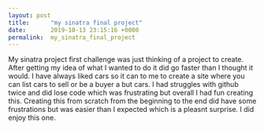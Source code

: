 ```yaml
---
layout: post
title:      "my sinatra final project"
date:       2019-10-13 23:15:16 +0000
permalink:  my_sinatra_final_project
---
```


 
My sinatra project first challenge was just thinking of a project to create.  After getting my idea of what I wanted to do it did go faster than I thought it would.  I have always liked cars so it can to me to create a site where you can list cars to sell or be a buyer a but cars.  I had struggles with github twice and did lose code which was frustrating but overall I had fun creating this.  Creating this from scratch from the beginning to the end did have some frustrations but was easier than I expected which is a pleasnt surprise.  I did enjoy this one.
